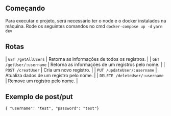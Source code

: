 ## Começando
Para executar o projeto, será necessário ter o node e o docker instalados na máquina.
Rode os seguintes comandos no cmd
`docker-compose up -d`
`yarn dev`

## Rotas
| `GET /getAllUSers` | Retorna as informações de todos os registros. |
| `GET /getUser/:username` | Retorna as informações de um registros pelo nome. |
| `POST /creatUser` | Cria um novo registro. |
| `PUT /updateUser/:username` | Atualiza dados de um registro pelo nome. |
| `DELETE /deleteUser/:username` | Remove um registro pelo nome. |

## Exemplo de post/put

`{ "username": "test", "password": "test"}`